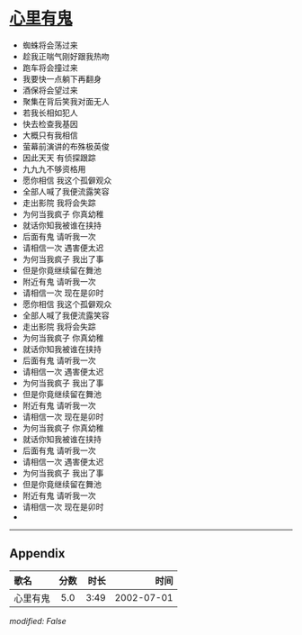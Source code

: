 # [心里有鬼](https://music.163.com/song?id=66997)

* 蜘蛛将会荡过来
* 趁我正喘气刚好跟我热吻
* 跑车将会撞过来
* 我要快一点躺下再翻身
* 酒保将会望过来
* 聚集在背后笑我对面无人
* 若我长相如犯人
* 快去检查我基因
* 大概只有我相信
* 萤幕前演讲的布殊极英俊
* 因此天天 有侦探跟踪
* 九九九不够资格用
* 愿你相信 我这个孤僻观众
* 全部人喊了我便流露笑容
* 走出影院 我将会失踪
* 为何当我疯子 你真幼稚
* 就话你知我被谁在挟持
* 后面有鬼 请听我一次
* 请相信一次 遇害便太迟
* 为何当我疯子 我出了事
* 但是你竟继续留在舞池
* 附近有鬼 请听我一次
* 请相信一次 现在是卯时
* 愿你相信 我这个孤僻观众
* 全部人喊了我便流露笑容
* 走出影院 我将会失踪
* 为何当我疯子 你真幼稚
* 就话你知我被谁在挟持
* 后面有鬼 请听我一次
* 请相信一次 遇害便太迟
* 为何当我疯子 我出了事
* 但是你竟继续留在舞池
* 附近有鬼 请听我一次
* 请相信一次 现在是卯时
* 为何当我疯子 你真幼稚
* 就话你知我被谁在挟持
* 后面有鬼 请听我一次
* 请相信一次 遇害便太迟
* 为何当我疯子 我出了事
* 但是你竟继续留在舞池
* 附近有鬼 请听我一次
* 请相信一次 现在是卯时
* 


---

## Appendix

|歌名|分数|时长|时间|
|:---|:---:|---:|---:|
|心里有鬼|5.0|3:49|2002-07-01

*modified: False*
